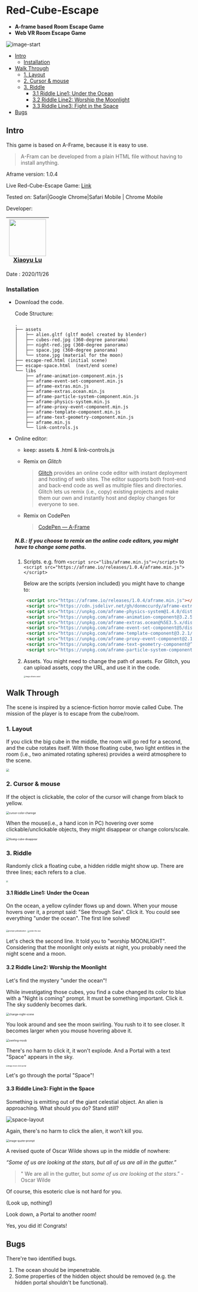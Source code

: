 # Red-Cube-Escape
- **A-frame based Room Escape Game**
- **Web VR Room Escape Game**

![image-start](imgs/start.png)

* [Intro](#intro)
  + [Installation](#installation)
* [Walk Through](#walk-through)
  + [1. Layout](#1-layout)
  + [2. Cursor & mouse](#2-cursor---mouse)
  + [3. Riddle](#3-riddle)
    - [3.1 Riddle Line1: Under the Ocean](#31-riddle-line1--under-the-ocean)
    - [3.2  Riddle Line2: Worship the Moonlight](#32--riddle-line2--worship-the-moonlight)
    - [3.3  Riddle Line3: Fight in the Space](#33--riddle-line3--fight-in-the-space)
* [Bugs](#bugs)

## Intro

This game is based on A-Frame, because it is easy to use. 

> A-Fram can be developed from a plain HTML file without having to install anything. 

Aframe version: 1.0.4

Live Red-Cube-Escape Game: [Link](https://xiaoyu-lu.github.io/Red-Cube-Escape/escape-red.html)

Tested on: Safari|Google Chrome|Safari Mobile | Chrome Mobile

Developer:

| <img src="imgs/xiaoyu.JPG" width="100px;"/><br/>[Xiaoyu Lu](https://github.com/Xiaoyu-Lu) |
| ------------------------------------------------------------ |

Date : 2020/11/26

### Installation

- Download the code.

  Code Structure:

  ```
  .
  ├── assets
  │   ├── alien.gltf (gltf model created by blender)
  │   ├── cubes-red.jpg (360-degree panorama)
  │   ├── night-red.jpg (360-degree panorama)
  │   ├── space.jpg (360-degree panorama)
  │   └── stone.jpg (material for the moon)
  ├── escape-red.html (initial scene)
  ├── escape-space.html  (next/end scene)
  └── libs
      ├── aframe-animation-component.min.js
      ├── aframe-event-set-component.min.js
      ├── aframe-extras.min.js
      ├── aframe-extras.ocean.min.js
      ├── aframe-particle-system-component.min.js
      ├── aframe-physics-system.min.js
      ├── aframe-proxy-event-component.min.js
      ├── aframe-template-component.min.js
      ├── aframe-text-geometry-component.min.js
      ├── aframe.min.js
      └── link-controls.js
  ```

- Online editor:

  - keep: assets & .html & link-controls.js

  - Remix on *Glitch* 

    > [Glitch](https://glitch.com/~aframe) provides an online code editor with instant deployment and hosting of web sites. The editor supports both front-end and back-end code as well as multiple files and directories. Glitch lets us remix (i.e., copy) existing projects and make them our own and instantly host and deploy changes for everyone to see.

  - Remix on CodePen

    > [CodePen — A-Frame](https://codepen.io/mozvr/pen/BjygdO)

  ##### N.B.: If you choose to remix on the online code editors, you might have to change some paths.

  1. Scripts. e.g. from `<script src="libs/aframe.min.js"></script>` to `<script src="https://aframe.io/releases/1.0.4/aframe.min.js"></script>`

     Below are the scripts (version included) you might have to change to:
  
     ```html
      <script src="https://aframe.io/releases/1.0.4/aframe.min.js"></script>
      <script src="https://cdn.jsdelivr.net/gh/donmccurdy/aframe-extras@v6.1.1/dist/aframe-extras.min.js"></script>
      <script src="https://unpkg.com/aframe-physics-system@1.4.0/dist/aframe-physics-system.min.js"></script>
      <script src="https://unpkg.com/aframe-animation-component@3.2.5/dist/aframe-animation-component.min.js"></script>
      <script src="https://unpkg.com/aframe-extras.ocean@%5E3.5.x/dist/aframe-extras.ocean.min.js"></script>
      <script src="https://unpkg.com/aframe-event-set-component@5/dist/aframe-event-set-component.min.js"></script>
      <script src="https://unpkg.com/aframe-template-component@3.2.1/dist/aframe-template-component.min.js"></script>
      <script src="https://unpkg.com/aframe-proxy-event-component@2.1.0/dist/aframe-proxy-event-component.min.js"></script>
      <script src="https://unpkg.com/aframe-text-geometry-component@^0.5.0/dist/aframe-text-geometry-component.min.js"></script>
      <script src="https://unpkg.com/aframe-particle-system-component@1.0.x/dist/aframe-particle-system-component.min.js"></script>
     ```
  
  2. Assets. You might need to change the path of assets. For Glitch, you can upload assets, copy the URL, and use it in the code.
  
     <img src="imgs/aframe-asset.png" alt="image-aframe-asset" style="zoom:30%;" />

## Walk Through

The scene is inspired by a science-fiction horror movie called Cube. The mission of the player is to escape from the cube/room. 

### 1. Layout

If you click the big cube in the middle, the room will go red for a second, and the cube rotates itself. With those floating cube,  two light entities in the room (i.e., two animated rotating spheres) provides a weird atmosphere to the scene. 

<img src="imgs/bigCubeRotation.gif" style="zoom:53%;" />

### 2. Cursor & mouse

If the object is clickable, the color of the cursor will change from black to yellow. 

<img src="imgs/cursor-color-channge.gif" alt="cursor-color-channge" style="zoom:50%;" />

When the mouse(i.e., a hand icon in PC) hovering over some clickable/unclickable objects, they might disappear or change colors/scale.

<img src="imgs/floatig-cube-disappear.gif" alt="floatig-cube-disappear" style="zoom:50%;" />

### 3. Riddle

Randomly click a floating cube, a hidden riddle might show up. There are three lines; each refers to a clue.

<img src="imgs/riddle.png" style="zoom:33%;" />

#### 3.1 Riddle Line1: Under the Ocean

On the ocean, a yellow cylinder flows up and down. When your mouse hovers over it, a prompt said: "See through Sea". Click it. You could see everything "under the ocean". The first line solved!

<img src="imgs/prompt-yellowbutton.png" alt="prompt-yellowbutton" style="zoom:35%;" />

<img src="imgs/under-the-sea.png" alt="under-the-sea" style="zoom:32%;" />

 Let's check the second line. It told you to "worship MOONLIGHT". Considering that the moonlight only exists at night, you probably need the night scene and a moon.  

#### 3.2  Riddle Line2: Worship the Moonlight

Let's find the mystery "under the ocean"! 

While investigating those cubes,  you find a cube changed its color to blue with a "Night is coming" prompt. It must be something important. Click it. The sky suddenly becomes dark. 

<img src="imgs/change-night-scene.gif" alt="change-night-scene" style="zoom:50%;" />

You look around and see the moon swirling. You rush to it to see closer. It becomes larger when you mouse hovering above it. 

<img src="imgs/swirling-moob.gif" alt="swirling-moob" style="zoom:50%;" />

There's no harm to click it, it won't explode. And a Portal with a text "Space" appears in the sky. 

<img src="imgs/moon-click-portal.png" alt="image-moon-click-portal" style="zoom:30%;" />

Let's go through the portal "Space"!

#### 3.3  Riddle Line3: Fight in the Space

Something is emitting out of the giant celestial object. An alien is approaching. What should you do? Stand still?

<img src="imgs/space-layout.gif" alt="space-layout" style="zoom:100%;" />

Again, there's no harm to click the alien, it won't kill you. 

<img src="imgs/quote-prompt.png" alt="image-quote-prompt" style="zoom:50%;" />

A revised quote of Oscar Wilde shows up in the middle of nowhere:

*“Some of us are looking at the stars, but all of us are all in the gutter.”* 

> " We are all in the gutter, but *some of us are looking at the stars*.” - Oscar Wilde

Of course, this esoteric clue is not hard for you. 

(Look up, nothing!)

Look down, a Portal to another room!

Yes, you did it! Congrats!

## Bugs

There're two identified bugs. 

1. The ocean should be impenetrable.
2. Some properties of the hidden object should be removed (e.g. the hidden portal shouldn't be functional).

